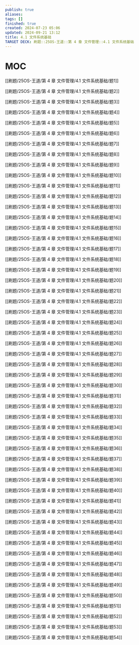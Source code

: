 ```yaml
---
publish: true
aliases: 
tags: []
finished: true
created: 2024-07-23 05:06
updated: 2024-09-21 13:12
title: 4.1 文件系统基础
TARGET DECK: 刷题::25OS-王道::第 4 章 文件管理::4.1 文件系统基础
---
```

# MOC

[[刷题/25OS-王道/第 4 章 文件管理/4.1 文件系统基础/题1]]

[[刷题/25OS-王道/第 4 章 文件管理/4.1 文件系统基础/题2]]

[[刷题/25OS-王道/第 4 章 文件管理/4.1 文件系统基础/题3]]

[[刷题/25OS-王道/第 4 章 文件管理/4.1 文件系统基础/题4]]

[[刷题/25OS-王道/第 4 章 文件管理/4.1 文件系统基础/题5]]

[[刷题/25OS-王道/第 4 章 文件管理/4.1 文件系统基础/题6]]

[[刷题/25OS-王道/第 4 章 文件管理/4.1 文件系统基础/题7]]

[[刷题/25OS-王道/第 4 章 文件管理/4.1 文件系统基础/题8]]

[[刷题/25OS-王道/第 4 章 文件管理/4.1 文件系统基础/题9]]

[[刷题/25OS-王道/第 4 章 文件管理/4.1 文件系统基础/题10]]

[[刷题/25OS-王道/第 4 章 文件管理/4.1 文件系统基础/题11]]

[[刷题/25OS-王道/第 4 章 文件管理/4.1 文件系统基础/题12]]

[[刷题/25OS-王道/第 4 章 文件管理/4.1 文件系统基础/题13]]

[[刷题/25OS-王道/第 4 章 文件管理/4.1 文件系统基础/题14]]

[[刷题/25OS-王道/第 4 章 文件管理/4.1 文件系统基础/题15]]

[[刷题/25OS-王道/第 4 章 文件管理/4.1 文件系统基础/题16]]

[[刷题/25OS-王道/第 4 章 文件管理/4.1 文件系统基础/题17]]

[[刷题/25OS-王道/第 4 章 文件管理/4.1 文件系统基础/题18]]

[[刷题/25OS-王道/第 4 章 文件管理/4.1 文件系统基础/题19]]

[[刷题/25OS-王道/第 4 章 文件管理/4.1 文件系统基础/题20]]

[[刷题/25OS-王道/第 4 章 文件管理/4.1 文件系统基础/题21]]

[[刷题/25OS-王道/第 4 章 文件管理/4.1 文件系统基础/题22]]

[[刷题/25OS-王道/第 4 章 文件管理/4.1 文件系统基础/题23]]

[[刷题/25OS-王道/第 4 章 文件管理/4.1 文件系统基础/题24]]

[[刷题/25OS-王道/第 4 章 文件管理/4.1 文件系统基础/题25]]

[[刷题/25OS-王道/第 4 章 文件管理/4.1 文件系统基础/题26]]

[[刷题/25OS-王道/第 4 章 文件管理/4.1 文件系统基础/题27]]

[[刷题/25OS-王道/第 4 章 文件管理/4.1 文件系统基础/题28]]

[[刷题/25OS-王道/第 4 章 文件管理/4.1 文件系统基础/题29]]

[[刷题/25OS-王道/第 4 章 文件管理/4.1 文件系统基础/题30]]

[[刷题/25OS-王道/第 4 章 文件管理/4.1 文件系统基础/题31]]

[[刷题/25OS-王道/第 4 章 文件管理/4.1 文件系统基础/题32]]

[[刷题/25OS-王道/第 4 章 文件管理/4.1 文件系统基础/题33]]

[[刷题/25OS-王道/第 4 章 文件管理/4.1 文件系统基础/题34]]

[[刷题/25OS-王道/第 4 章 文件管理/4.1 文件系统基础/题35]]

[[刷题/25OS-王道/第 4 章 文件管理/4.1 文件系统基础/题36]]

[[刷题/25OS-王道/第 4 章 文件管理/4.1 文件系统基础/题37]]

[[刷题/25OS-王道/第 4 章 文件管理/4.1 文件系统基础/题38]]

[[刷题/25OS-王道/第 4 章 文件管理/4.1 文件系统基础/题39]]

[[刷题/25OS-王道/第 4 章 文件管理/4.1 文件系统基础/题40]]

[[刷题/25OS-王道/第 4 章 文件管理/4.1 文件系统基础/题41]]

[[刷题/25OS-王道/第 4 章 文件管理/4.1 文件系统基础/题42]]

[[刷题/25OS-王道/第 4 章 文件管理/4.1 文件系统基础/题43]]

[[刷题/25OS-王道/第 4 章 文件管理/4.1 文件系统基础/题44]]

[[刷题/25OS-王道/第 4 章 文件管理/4.1 文件系统基础/题45]]

[[刷题/25OS-王道/第 4 章 文件管理/4.1 文件系统基础/题46]]

[[刷题/25OS-王道/第 4 章 文件管理/4.1 文件系统基础/题47]]

[[刷题/25OS-王道/第 4 章 文件管理/4.1 文件系统基础/题48]]

[[刷题/25OS-王道/第 4 章 文件管理/4.1 文件系统基础/题49]]

[[刷题/25OS-王道/第 4 章 文件管理/4.1 文件系统基础/题50]]

[[刷题/25OS-王道/第 4 章 文件管理/4.1 文件系统基础/题51]]

[[刷题/25OS-王道/第 4 章 文件管理/4.1 文件系统基础/题52]]

[[刷题/25OS-王道/第 4 章 文件管理/4.1 文件系统基础/题53]]

[[刷题/25OS-王道/第 4 章 文件管理/4.1 文件系统基础/题54]]

